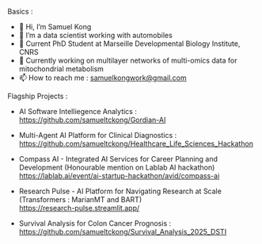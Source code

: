 Basics : 
- 👋 Hi, I’m Samuel Kong
- 👀 I’m a data scientist working with automobiles
- 💼 Current PhD Student at Marseille Developmental Biology Institute, CNRS
- 🌱 Currently working on multilayer networks of multi-omics data for mitochondrial metabolism
- 📫 How to reach me : samuelkongwork@gmail.com


Flagship Projects :
- AI Software Intelliegence Analytics : <br />
https://github.com/samueltckong/Gordian-AI

- Multi-Agent AI Platform for Clinical Diagnostics : <br />
https://github.com/samueltckong/Healthcare_Life_Sciences_Hackathon

- Compass AI - Integrated AI Services for Career Planning and Development (Honourable mention on Lablab AI hackathon)<br />
https://lablab.ai/event/ai-startup-hackathon/avid/compass-ai

- Research Pulse - AI Platform for Navigating Research at Scale (Transformers : MarianMT and BART)<br />
https://research-pulse.streamlit.app/

- Survival Analysis for Colon Cancer Prognosis : <br />
https://github.com/samueltckong/Survival_Analysis_2025_DSTI

<!---
smlkg/smlkg is a ✨ special ✨ repository because its `README.md` (this file) appears on your GitHub profile.
You can click the Preview link to take a look at your changes.
--->
